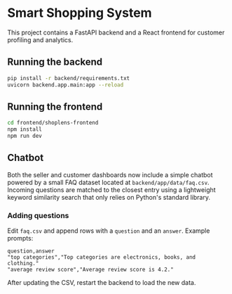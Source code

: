 # Smart Shopping System

This project contains a FastAPI backend and a React frontend for customer profiling and analytics.

## Running the backend

```bash
pip install -r backend/requirements.txt
uvicorn backend.app.main:app --reload
```

## Running the frontend

```bash
cd frontend/shoplens-frontend
npm install
npm run dev
```

## Chatbot

Both the seller and customer dashboards now include a simple chatbot powered by a small FAQ dataset located at `backend/app/data/faq.csv`. Incoming questions are matched to the closest entry using a lightweight keyword similarity search that only relies on Python's standard library.

### Adding questions

Edit `faq.csv` and append rows with a `question` and an `answer`. Example prompts:

```
question,answer
"top categories","Top categories are electronics, books, and clothing."
"average review score","Average review score is 4.2."
```

After updating the CSV, restart the backend to load the new data.
